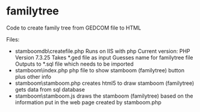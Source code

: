 # familytree
 Code to create family tree from GEDCOM file to HTML

Files: 
- stamboomdb\createfile.php
   Runs on IIS with php
      Current version: PHP Version 7.3.25
   Takes *.ged file as input
   Guesses name for familytree file
   Outputs to *.sql file which needs to be imported
- stamboom\index.php
    php file to show stamboom (familytree) button plus other info
- stamboom\stamboom.php
    creates html5 to draw stamboom (familytree)
	gets data from sql database
- stamboom\stamboom.js
    draws the stamboom (familytree) based on the information put in the web page created by stamboom.php